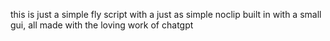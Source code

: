 this is just a simple fly script with a just as simple noclip built in with a small gui, all made with the loving work of chatgpt
